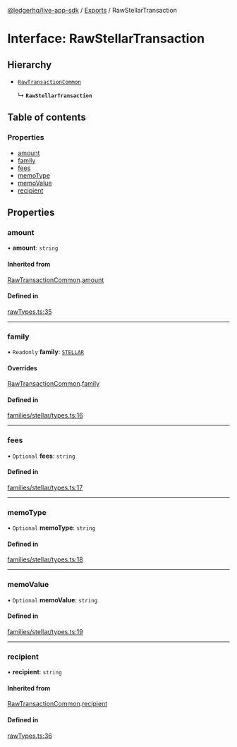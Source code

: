 [@ledgerhq/live-app-sdk](../README.md) / [Exports](../modules.md) / RawStellarTransaction

# Interface: RawStellarTransaction

## Hierarchy

- [`RawTransactionCommon`](RawTransactionCommon.md)

  ↳ **`RawStellarTransaction`**

## Table of contents

### Properties

- [amount](RawStellarTransaction.md#amount)
- [family](RawStellarTransaction.md#family)
- [fees](RawStellarTransaction.md#fees)
- [memoType](RawStellarTransaction.md#memotype)
- [memoValue](RawStellarTransaction.md#memovalue)
- [recipient](RawStellarTransaction.md#recipient)

## Properties

### amount

• **amount**: `string`

#### Inherited from

[RawTransactionCommon](RawTransactionCommon.md).[amount](RawTransactionCommon.md#amount)

#### Defined in

[rawTypes.ts:35](https://github.com/LedgerHQ/live-app-sdk/blob/5608a83/src/rawTypes.ts#L35)

___

### family

• `Readonly` **family**: [`STELLAR`](../enums/FAMILIES.md#stellar)

#### Overrides

[RawTransactionCommon](RawTransactionCommon.md).[family](RawTransactionCommon.md#family)

#### Defined in

[families/stellar/types.ts:16](https://github.com/LedgerHQ/live-app-sdk/blob/5608a83/src/families/stellar/types.ts#L16)

___

### fees

• `Optional` **fees**: `string`

#### Defined in

[families/stellar/types.ts:17](https://github.com/LedgerHQ/live-app-sdk/blob/5608a83/src/families/stellar/types.ts#L17)

___

### memoType

• `Optional` **memoType**: `string`

#### Defined in

[families/stellar/types.ts:18](https://github.com/LedgerHQ/live-app-sdk/blob/5608a83/src/families/stellar/types.ts#L18)

___

### memoValue

• `Optional` **memoValue**: `string`

#### Defined in

[families/stellar/types.ts:19](https://github.com/LedgerHQ/live-app-sdk/blob/5608a83/src/families/stellar/types.ts#L19)

___

### recipient

• **recipient**: `string`

#### Inherited from

[RawTransactionCommon](RawTransactionCommon.md).[recipient](RawTransactionCommon.md#recipient)

#### Defined in

[rawTypes.ts:36](https://github.com/LedgerHQ/live-app-sdk/blob/5608a83/src/rawTypes.ts#L36)
